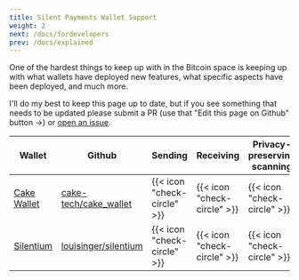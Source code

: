 ```yaml
---
title: Silent Payments Wallet Support
weight: 2
next: /docs/fordevelopers
prev: /docs/explained
---
```


One of the hardest things to keep up with in the Bitcoin space is keeping up with what wallets have deployed new features, what specific aspects have been deployed, and much more.

I'll do my best to keep this page up to date, but if you see something that needs to be updated please submit a PR (use that "Edit this page on Github" button ->) or [open an issue](https://github.com/sethforprivacy/silentpaymentsxyz/issues).

| Wallet                                 | Github                                                            | Sending                     | Receiving                   | Privacy-preserving scanning |
|----------------------------------------|-------------------------------------------------------------------|-----------------------------|-----------------------------|-----------------------------|
| [Cake Wallet](https://cakewallet.com)  | [cake-tech/cake_wallet](https://github.com/cake-tech/cake_wallet) | {{< icon "check-circle" >}} | {{< icon "check-circle" >}} | {{< icon "check-circle" >}} |
| [Silentium](https://app.silentium.dev) | [louisinger/silentium](https://github.com/louisinger/silentium)   | {{< icon "check-circle" >}} | {{< icon "check-circle" >}} | {{< icon "check-circle" >}} |
